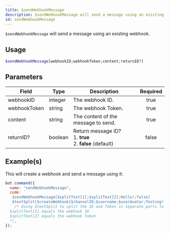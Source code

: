 ```yaml
---
title: $sendWebhookMessage
description: $sendWebhookMessage will send a message using an existing webhook.
id: sendWebhookMessage
---
```


`$sendWebhookMessage` will send a message using an existing webhook.

## Usage

```php
$sendWebhookMessage[webhookID;webhookToken;content;returnID?]
```

## Parameters

| Field        | Type    | Description                                                         | Required |
| ------------ | ------- | ------------------------------------------------------------------- | :------: |
| webhookID    | integer | The webhook ID.                                                     |   true   |
| webhookToken | string  | The webhook Token.                                                  |   true   |
| content      | string  | The content of the message to send.                                 |   true   |
| returnID?    | boolean | Return message ID? <br /> 1. **true** <br /> 2. **false** (default) |  false   |

## Example(s)

This will create a webhook and send a message using it:

```javascript
bot.command({
  name: "sendWebhookMessage",
  code: `
   $sendWebhookMessage[$splitText[1];$splitText[2];Hello!;false]
   $textSplit[$createWebhook[$channelID;$username;$userAvatar;Testing!;,];,]
  ` /* Using $textSplit to split the ID and Token in separate parts to use it in sendWebhookMessage
  $splitText[1] equals the webhook ID 
  $splitText[2] equals the webhook Token
  */,
});
```
